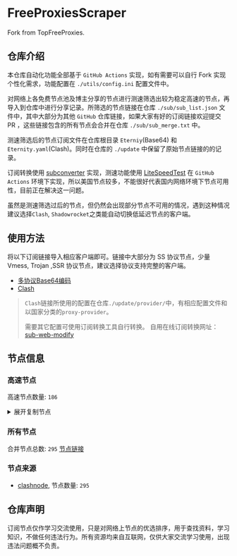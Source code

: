 # FreeProxiesScraper

Fork from TopFreeProxies.

## 仓库介绍
本仓库自动化功能全部基于 `GitHub Actions` 实现，如有需要可以自行 Fork 实现个性化需求，功能配置在 `./utils/config.ini` 配置文件中。

对网络上各免费节点池及博主分享的节点进行测速筛选出较为稳定高速的节点，再导入到仓库中进行分享记录。所筛选的节点链接在仓库 `./sub/sub_list.json` 文件中，其中大部分为其他 `GitHub` 仓库链接，如果大家有好的订阅链接欢迎提交 PR ，这些链接包含的所有节点会合并在仓库 `./sub/sub_merge.txt` 中。

测速筛选后的节点订阅文件在仓库根目录 `Eterniy`(Base64) 和 `Eternity.yaml`(Clash)。同时在仓库的 `./update` 中保留了原始节点链接的的记录。

订阅转换使用 [subconverter](https://github.com/tindy2013/subconverter) 实现，测速功能使用 [LiteSpeedTest](https://github.com/xxf098/LiteSpeedTest) 在 `GitHub Actions` 环境下实现，所以美国节点较多，不能很好代表国内网络环境下节点可用性，目前正在解决这一问题。

虽然是测速筛选过后的节点，但仍然会出现部分节点不可用的情况，遇到这种情况建议选择`Clash`, `Shadowrocket`之类能自动切换低延迟节点的客户端。

## 使用方法
将以下订阅链接导入相应客户端即可。链接中大部分为 SS 协议节点，少量 Vmess, Trojan ,SSR 协议节点，建议选择协议支持完整的客户端。

- [多协议Base64编码](https://raw.githubusercontent.com/caijh/FreeProxiesScraper/master/Eternity)
- [Clash](https://raw.githubusercontent.com/caijh/FreeProxiesScraper/master/Eternity.yaml)

>`Clash`链接所使用的配置在仓库`./update/provider/`中，有相应配置文件和以国家分类的`proxy-provider`。
>
>需要其它配置可使用订阅转换工具自行转换。
>自用在线订阅转换网址：[sub-web-modify](https://sub.v1.mk/)

## 节点信息
### 高速节点
高速节点数量: `186`
<details>
  <summary>展开复制节点</summary>

    vmess://eyJ2IjoiMiIsInBzIjoiMDQtMDAwLUpQIiwiYWRkIjoianAtMS5hbmV3c3RhcnQuY3lvdSIsInBvcnQiOiI1MDYxIiwidHlwZSI6Im5vbmUiLCJpZCI6IjFhYWUyZWI3LWE1M2ItMzBlZC04OTY3LWU3ZTFiNTk5NjdlNSIsImFpZCI6IjAiLCJuZXQiOiJ3cyIsInBhdGgiOiIvIiwiaG9zdCI6ImpwLTEuYW5ld3N0YXJ0LmN5b3UiLCJ0bHMiOiJ0bHMifQ==
    vmess://eyJ2IjoiMiIsInBzIjoiMDQtMDAzLU5PV0hFUkUiLCJhZGQiOiJ1czYtMS5hbmV3c3RhcnQuY3lvdSIsInBvcnQiOiI1MDYxIiwidHlwZSI6Im5vbmUiLCJpZCI6IjFhYWUyZWI3LWE1M2ItMzBlZC04OTY3LWU3ZTFiNTk5NjdlNSIsImFpZCI6IjAiLCJuZXQiOiJ3cyIsInBhdGgiOiIvIiwiaG9zdCI6InVzNi0xLmFuZXdzdGFydC5jeW91IiwidGxzIjoidGxzIn0=
    vmess://eyJ2IjoiMiIsInBzIjoiMDQtMDA0LVJFTEFZIiwiYWRkIjoiczEuY24tZGIudG9wIiwicG9ydCI6IjIwNTIiLCJ0eXBlIjoibm9uZSIsImlkIjoiMWJjZDJjMjgtYTQwOS0zM2E5LTllYjgtYTNjYWFkMzdlNjE5IiwiYWlkIjoiMCIsIm5ldCI6IndzIiwicGF0aCI6Ii9kYWJhaS5pbjE3Mi42Ny4zMC4yMjMiLCJob3N0IjoiczEuY24tZGIudG9wIiwidGxzIjoiIn0=
    vmess://eyJ2IjoiMiIsInBzIjoiMDQtMDA1LVJFTEFZIiwiYWRkIjoiczMuZGItbGluazAxLnRvcCIsInBvcnQiOiI4MCIsInR5cGUiOiJub25lIiwiaWQiOiIxYmNkMmMyOC1hNDA5LTMzYTktOWViOC1hM2NhYWQzN2U2MTkiLCJhaWQiOiIwIiwibmV0Ijoid3MiLCJwYXRoIjoiL2RhYmFpLmluMTA0LjI0LjE1MC4wIiwiaG9zdCI6InMzLmRiLWxpbmswMS50b3AiLCJ0bHMiOiIifQ==
    vmess://eyJ2IjoiMiIsInBzIjoiMDQtMDA2LVJFTEFZIiwiYWRkIjoiczIuZGItbGluazAxLnRvcCIsInBvcnQiOiI4ODgwIiwidHlwZSI6Im5vbmUiLCJpZCI6IjFiY2QyYzI4LWE0MDktMzNhOS05ZWI4LWEzY2FhZDM3ZTYxOSIsImFpZCI6IjAiLCJuZXQiOiJ3cyIsInBhdGgiOiIvZGFiYWkuaW4xNzIuNjQuMC4xNjgiLCJob3N0IjoiczIuZGItbGluazAxLnRvcCIsInRscyI6IiJ9
    vmess://eyJ2IjoiMiIsInBzIjoiMDQtMDA3LVJFTEFZIiwiYWRkIjoiczIuY24tZGIudG9wIiwicG9ydCI6IjgwIiwidHlwZSI6Im5vbmUiLCJpZCI6IjFiY2QyYzI4LWE0MDktMzNhOS05ZWI4LWEzY2FhZDM3ZTYxOSIsImFpZCI6IjAiLCJuZXQiOiJ3cyIsInBhdGgiOiIvZGFiYWkuaW4xNzIuNjcuMi4yNTQiLCJob3N0IjoiczIuY24tZGIudG9wIiwidGxzIjoiIn0=
    vmess://eyJ2IjoiMiIsInBzIjoiMDQtMDA4LVJFTEFZIiwiYWRkIjoiczMuY24tZGIudG9wIiwicG9ydCI6IjIwNTIiLCJ0eXBlIjoibm9uZSIsImlkIjoiMWJjZDJjMjgtYTQwOS0zM2E5LTllYjgtYTNjYWFkMzdlNjE5IiwiYWlkIjoiMCIsIm5ldCI6IndzIiwicGF0aCI6Ii9kYWJhaS5pbjEwNC4yNS4xNDAuOTgiLCJob3N0IjoiczMuY24tZGIudG9wIiwidGxzIjoiIn0=
    vmess://eyJ2IjoiMiIsInBzIjoiMDQtMDA5LVJFTEFZIiwiYWRkIjoiczEuY24tZGIudG9wIiwicG9ydCI6IjIwOTUiLCJ0eXBlIjoibm9uZSIsImlkIjoiMWJjZDJjMjgtYTQwOS0zM2E5LTllYjgtYTNjYWFkMzdlNjE5IiwiYWlkIjoiMCIsIm5ldCI6IndzIiwicGF0aCI6Ii9kYWJhaS5pbjEwNC4yMS4yNDAuMzEiLCJob3N0IjoiczEuY24tZGIudG9wIiwidGxzIjoiIn0=
    vmess://eyJ2IjoiMiIsInBzIjoiMDQtMDEwLVJFTEFZIiwiYWRkIjoiczUuZGItbGluazAxLnRvcCIsInBvcnQiOiIyMDgyIiwidHlwZSI6Im5vbmUiLCJpZCI6IjFiY2QyYzI4LWE0MDktMzNhOS05ZWI4LWEzY2FhZDM3ZTYxOSIsImFpZCI6IjAiLCJuZXQiOiJ3cyIsInBhdGgiOiIvZGFiYWkuaW4xNzIuNjQuNjAuMTYiLCJob3N0IjoiczUuZGItbGluazAxLnRvcCIsInRscyI6IiJ9
    trojan://42627fb1-cd63-3474-a548-733b08f4b3ea@43.100.9.65:447?allowInsecure=1&sni=upos-hz-mirrorakam.akamaized.net#04-110-CN
    trojan://42627fb1-cd63-3474-a548-733b08f4b3ea@183.236.51.154:56323?allowInsecure=1&sni=fastly.cdn.steampipe.steamcontent.com#04-111-CN
    trojan://42627fb1-cd63-3474-a548-733b08f4b3ea@183.236.51.154:56432?allowInsecure=1&sni=steampipe-kr.akamaized.net#04-112-CN
    trojan://42627fb1-cd63-3474-a548-733b08f4b3ea@47.245.40.60:28474?allowInsecure=1&sni=fastly.cdn.steampipe.steamcontent.com#04-113-JP
    trojan://42627fb1-cd63-3474-a548-733b08f4b3ea@47.245.31.103:28467?allowInsecure=1&sni=edge.steam-dns.top.comcast.net#04-114-JP
    trojan://42627fb1-cd63-3474-a548-733b08f4b3ea@103.136.185.28:451?allowInsecure=1&sni=cloudsync-prod.s3.amazonaws.com#04-115-US
    vmess://eyJ2IjoiMiIsInBzIjoiMDQtMTE2LUNOIiwiYWRkIjoiMTIubWFtYW1hamQuc2l0ZSIsInBvcnQiOiIyMzYxMiIsInR5cGUiOiJub25lIiwiaWQiOiJiNDk0MmZiMy04NDNmLTNhNTctYjM5MC02MzQ3YTI5YmQzNGYiLCJhaWQiOiIyIiwibmV0Ijoid3MiLCJwYXRoIjoiLyIsImhvc3QiOiIxMi5tYW1hbWFqZC5zaXRlIiwidGxzIjoiIn0=
    vmess://eyJ2IjoiMiIsInBzIjoiMDQtMTE3LUNOIiwiYWRkIjoiMTcubWFtYW1hamQuc2l0ZSIsInBvcnQiOiIyMzYxNyIsInR5cGUiOiJub25lIiwiaWQiOiJiNDk0MmZiMy04NDNmLTNhNTctYjM5MC02MzQ3YTI5YmQzNGYiLCJhaWQiOiIyIiwibmV0Ijoid3MiLCJwYXRoIjoiLyIsImhvc3QiOiIxNy5tYW1hbWFqZC5zaXRlIiwidGxzIjoiIn0=
    vmess://eyJ2IjoiMiIsInBzIjoiMDQtMTE4LUNOIiwiYWRkIjoiMTEubWFtYW1hamQuc2l0ZSIsInBvcnQiOiIyMzYxMSIsInR5cGUiOiJub25lIiwiaWQiOiJiNDk0MmZiMy04NDNmLTNhNTctYjM5MC02MzQ3YTI5YmQzNGYiLCJhaWQiOiIyIiwibmV0Ijoid3MiLCJwYXRoIjoiLyIsImhvc3QiOiIxMS5tYW1hbWFqZC5zaXRlIiwidGxzIjoiIn0=
    vmess://eyJ2IjoiMiIsInBzIjoiMDQtMTE5LUNOIiwiYWRkIjoiMTkubWFtYW1hamQuc2l0ZSIsInBvcnQiOiIyMzYxOSIsInR5cGUiOiJub25lIiwiaWQiOiJiNDk0MmZiMy04NDNmLTNhNTctYjM5MC02MzQ3YTI5YmQzNGYiLCJhaWQiOiIyIiwibmV0Ijoid3MiLCJwYXRoIjoiLyIsImhvc3QiOiIxOS5tYW1hbWFqZC5zaXRlIiwidGxzIjoiIn0=
    vmess://eyJ2IjoiMiIsInBzIjoiMDQtMTIwLUNOIiwiYWRkIjoiMTYubWFtYW1hamQuc2l0ZSIsInBvcnQiOiIyMzYxNiIsInR5cGUiOiJub25lIiwiaWQiOiJiNDk0MmZiMy04NDNmLTNhNTctYjM5MC02MzQ3YTI5YmQzNGYiLCJhaWQiOiIyIiwibmV0Ijoid3MiLCJwYXRoIjoiLyIsImhvc3QiOiIxNi5tYW1hbWFqZC5zaXRlIiwidGxzIjoiIn0=
    vmess://eyJ2IjoiMiIsInBzIjoiMDQtMTIxLUNOIiwiYWRkIjoiMTgubWFtYW1hamQuc2l0ZSIsInBvcnQiOiIyMzYxOCIsInR5cGUiOiJub25lIiwiaWQiOiJiNDk0MmZiMy04NDNmLTNhNTctYjM5MC02MzQ3YTI5YmQzNGYiLCJhaWQiOiIyIiwibmV0Ijoid3MiLCJwYXRoIjoiLyIsImhvc3QiOiIxOC5tYW1hbWFqZC5zaXRlIiwidGxzIjoiIn0=
    vmess://eyJ2IjoiMiIsInBzIjoiMDQtMTIyLUNOIiwiYWRkIjoiMTUubWFtYW1hamQuc2l0ZSIsInBvcnQiOiIyMzYxNSIsInR5cGUiOiJub25lIiwiaWQiOiJiNDk0MmZiMy04NDNmLTNhNTctYjM5MC02MzQ3YTI5YmQzNGYiLCJhaWQiOiIyIiwibmV0Ijoid3MiLCJwYXRoIjoiLyIsImhvc3QiOiIxNS5tYW1hbWFqZC5zaXRlIiwidGxzIjoiIn0=
    vmess://eyJ2IjoiMiIsInBzIjoiMDQtMTIzLUNOIiwiYWRkIjoiNS5tYW1hbWFqZC5zaXRlIiwicG9ydCI6IjIzNjA1IiwidHlwZSI6Im5vbmUiLCJpZCI6ImI0OTQyZmIzLTg0M2YtM2E1Ny1iMzkwLTYzNDdhMjliZDM0ZiIsImFpZCI6IjIiLCJuZXQiOiJ3cyIsInBhdGgiOiIvIiwiaG9zdCI6IjUubWFtYW1hamQuc2l0ZSIsInRscyI6IiJ9
    vmess://eyJ2IjoiMiIsInBzIjoiMDQtMTI0LUNOIiwiYWRkIjoiMTMubWFtYW1hamQuc2l0ZSIsInBvcnQiOiIyMzYxMyIsInR5cGUiOiJub25lIiwiaWQiOiJiNDk0MmZiMy04NDNmLTNhNTctYjM5MC02MzQ3YTI5YmQzNGYiLCJhaWQiOiIyIiwibmV0Ijoid3MiLCJwYXRoIjoiLyIsImhvc3QiOiIxMy5tYW1hbWFqZC5zaXRlIiwidGxzIjoiIn0=
    vmess://eyJ2IjoiMiIsInBzIjoiMDQtMTI1LUNOIiwiYWRkIjoiMTQubWFtYW1hamQuc2l0ZSIsInBvcnQiOiIyMzYxNCIsInR5cGUiOiJub25lIiwiaWQiOiJiNDk0MmZiMy04NDNmLTNhNTctYjM5MC02MzQ3YTI5YmQzNGYiLCJhaWQiOiIyIiwibmV0Ijoid3MiLCJwYXRoIjoiLyIsImhvc3QiOiIxNC5tYW1hbWFqZC5zaXRlIiwidGxzIjoiIn0=
    ss://YWVzLTI1Ni1jZmI6cXdlclJFV1FAQA@125.141.31.72:15098#05-126-KR
    ss://YWVzLTI1Ni1jZmI6cWF3c3p4YzEyMw@54.169.30.154:443#05-130-SG
    trojan://bce0c7cb-08d1-46a7-b77b-7bff8b46252f@172.67.220.140:443?allowInsecure=1&sni=iIIIiIIIii.000890604.xyZ&ws=1&wspath=%2525252Fx9F83IcyjcEyBXZBROjL3Q5vTymr#05-137-RELAY
    trojan://4b33b482-25bc-49e4-b866-878c914d945a@104.21.7.147:443?allowInsecure=1&sni=44444444.HuanGShANG.DPDNs.oRG&ws=1&wspath=%2525252FkzefUfBUzMsQY6zyyQCjn8kmnN0ehd#05-138-RELAY
    trojan://bce0c7cb-08d1-46a7-b77b-7bff8b46252f@104.21.94.69:443?allowInsecure=1&sni=iIIIiIIIii.000890604.xyZ&ws=1&wspath=%2525252Fx9F83IcyjcEyBXZBROjL3Q5vTymr#05-139-RELAY
    vmess://eyJ2IjoiMiIsInBzIjoiMDUtMTQyLVJFTEFZIiwiYWRkIjoidXYuZ2FsZ2FtZXIueHl6IiwicG9ydCI6IjgwIiwidHlwZSI6Im5vbmUiLCJpZCI6IjZkZjVhY2NiLWQ0NTItMzY2ZS1iMGM0LTg3ODE3N2RlYjZiZCIsImFpZCI6IjAiLCJuZXQiOiJ3cyIsInBhdGgiOiIvNTU1IiwiaG9zdCI6InV2LmdhbGdhbWVyLnh5eiIsInRscyI6IiJ9
    trojan://d6b8011a-c725-435a-9fec-bf6d3530392c@104.25.254.4:2087?allowInsecure=1&ws=1&wspath=%2525252F#05-152-RELAY
    ss://YWVzLTI1Ni1nY206M2VlOTBhYTktODgzMS00ZWEzLTk0MjUtYzM2MTA5MGE5Mzhk@zf1.10101251.xyz:46924#05-161-CN
    trojan://662e38ba-8427-4955-94aa-76f5347a0ce8@104.21.29.205:443?allowInsecure=1&sni=0000000000.222560.xyz&ws=1&wspath=%2525252FhCbtKwyNTRDjtF5UvWyyVQu#05-162-RELAY
    trojan://2f9b71f8-0ff1-4f49-a759-2d300b7c4c09@104.21.46.90:443?allowInsecure=1&sni=IiiIUuUyyYyy.freEvpNaTM.dpdNS.orG&ws=1&wspath=%2525252F9wAaF67mglzN6jop7uR#05-163-RELAY
    trojan://357b1bba-6400-4944-baff-1b933311ff28@172.67.177.109:443?allowInsecure=1&sni=EeEEeEEeeeeeeE.666461.xyz&ws=1&wspath=%2525252FHbjLgzKC7MBYIsgt#05-164-RELAY
    trojan://a7c9c017-db10-4d15-b01b-0634db498b57@ert5.0890604.xyz:443?allowInsecure=1&sni=ERt5.0890604.XyZ&ws=1&wspath=%2525252FOBmXcXufeTh7sLJtI1#05-165-RELAY
    trojan://30602b6d-5d5c-4f56-9b65-9ae2fd9348cb@sssxcdfr.222767.xyz:443?allowInsecure=1&sni=sssxcdfr.222767.xyz&ws=1&wspath=%2525252FMwXI8nfdPkSDsYEGVHqPd73hl#05-166-RELAY
    trojan://4b33b482-25bc-49e4-b866-878c914d945a@172.67.155.140:443?allowInsecure=1&sni=44444444.HuanGShANG.DPDNs.oRG&ws=1&wspath=%2525252FkzefUfBUzMsQY6zyyQCjn8kmnN0ehd#05-169-RELAY
    trojan://6757b7d6-fa32-4708-b5d1-30e3cf928b51@172.67.135.23:443?allowInsecure=1&sni=ZZzzzZZ.890601.XYZ&ws=1&wspath=%2525252Fl96MZ8se5Kl2p8BiMhP42l#05-171-RELAY
    vmess://eyJ2IjoiMiIsInBzIjoiMDUtMjAxLVVTIiwiYWRkIjoiYWZsenp1bC5tZWlxdWFua29uZ2ppYW4uY29tIiwicG9ydCI6IjUyNTEyIiwidHlwZSI6Im5vbmUiLCJpZCI6IjM0MmJhY2ZkLTJiOGYtM2Y0OS1hMTZlLTQzOWRiNWIwYjlkNSIsImFpZCI6IjAiLCJuZXQiOiJ3cyIsInBhdGgiOiIvNTY0ZGZhMjAvIiwiaG9zdCI6ImFmbHp6dWwubWVpcXVhbmtvbmdqaWFuLmNvbSIsInRscyI6IiJ9
    vmess://eyJ2IjoiMiIsInBzIjoiMDctMjAzLUNOIiwiYWRkIjoiNDcuOTIuMTUyLjE2OSIsInBvcnQiOiI1MDAwMiIsInR5cGUiOiJub25lIiwiaWQiOiI0MTgwNDhhZi1hMjkzLTRiOTktOWIwYy05OGNhMzU4MGRkMjQiLCJhaWQiOiIwIiwibmV0Ijoid3MiLCJwYXRoIjoiLyIsImhvc3QiOiIiLCJ0bHMiOiIifQ==
    ss://YWVzLTEyOC1nY206Mzk0NmZmODgtMmQ1Yy00Y2I0LWIwNmItMzM3NWQ5MGE2YTZi@mdss-tw.04z3susick.download:12032#07-204-CN
    vmess://eyJ2IjoiMiIsInBzIjoiMDctMjA1LUNOIiwiYWRkIjoiMTEyLjEzMi4yMTUuMzQiLCJwb3J0IjoiNTAwMDciLCJ0eXBlIjoibm9uZSIsImlkIjoiNDE4MDQ4YWYtYTI5My00Yjk5LTliMGMtOThjYTM1ODBkZDI0IiwiYWlkIjoiMCIsIm5ldCI6IndzIiwicGF0aCI6Ii8iLCJob3N0IjoiIiwidGxzIjoiIn0=
    vmess://eyJ2IjoiMiIsInBzIjoiMDctMjA2LUNOIiwiYWRkIjoiMTEyLjEzMi4yMTUuMTIiLCJwb3J0IjoiNTAwMDIiLCJ0eXBlIjoibm9uZSIsImlkIjoiNDE4MDQ4YWYtYTI5My00Yjk5LTliMGMtOThjYTM1ODBkZDI0IiwiYWlkIjoiMCIsIm5ldCI6IndzIiwicGF0aCI6Ii8iLCJob3N0IjoiIiwidGxzIjoiIn0=
    vmess://eyJ2IjoiMiIsInBzIjoiMDctMjA3LUNOIiwiYWRkIjoiMTgzLjIzNi41MS4zNiIsInBvcnQiOiI1OTAwMyIsInR5cGUiOiJub25lIiwiaWQiOiI0MTgwNDhhZi1hMjkzLTRiOTktOWIwYy05OGNhMzU4MGRkMjQiLCJhaWQiOiIwIiwibmV0Ijoid3MiLCJwYXRoIjoiLyIsImhvc3QiOiIiLCJ0bHMiOiIifQ==
    vmess://eyJ2IjoiMiIsInBzIjoiMDctMjA4LUNOIiwiYWRkIjoiMTIwLjIxMC4yMDUuNTkiLCJwb3J0IjoiNTAwMDIiLCJ0eXBlIjoibm9uZSIsImlkIjoiNDE4MDQ4YWYtYTI5My00Yjk5LTliMGMtOThjYTM1ODBkZDI0IiwiYWlkIjoiNjQiLCJuZXQiOiJ3cyIsInBhdGgiOiIvIiwiaG9zdCI6IiIsInRscyI6IiJ9
    vmess://eyJ2IjoiMiIsInBzIjoiMDctMjA5LUNOIiwiYWRkIjoiMTAzLjU2LjYzLjE5IiwicG9ydCI6IjgwIiwidHlwZSI6Im5vbmUiLCJpZCI6IjJjMGMxMzFiLWZmMWMtNGI3Ni1hNGIxLWI2MjNjNjNiYmIzOSIsImFpZCI6IjAiLCJuZXQiOiJ3cyIsInBhdGgiOiIvIiwiaG9zdCI6IiIsInRscyI6IiJ9
    vmess://eyJ2IjoiMiIsInBzIjoiMDctMjEwLUNOIiwiYWRkIjoiNDcuMTA0LjE4Ni4xMzMiLCJwb3J0IjoiNTAwMDIiLCJ0eXBlIjoibm9uZSIsImlkIjoiNDE4MDQ4YWYtYTI5My00Yjk5LTliMGMtOThjYTM1ODBkZDI0IiwiYWlkIjoiNjQiLCJuZXQiOiJ3cyIsInBhdGgiOiIvIiwiaG9zdCI6IiIsInRscyI6IiJ9
    vmess://eyJ2IjoiMiIsInBzIjoiMDctMjExLUNOIiwiYWRkIjoiMTIwLjE5OC43MS4yMTYiLCJwb3J0IjoiNDYxNTkiLCJ0eXBlIjoibm9uZSIsImlkIjoiNDE4MDQ4YWYtYTI5My00Yjk5LTliMGMtOThjYTM1ODBkZDI0IiwiYWlkIjoiMCIsIm5ldCI6IndzIiwicGF0aCI6Ii8iLCJob3N0IjoiIiwidGxzIjoiIn0=
    vmess://eyJ2IjoiMiIsInBzIjoiMDctMjEyLUNOIiwiYWRkIjoiMTgzLjIzNi41MS4zOCIsInBvcnQiOiIzNjUxOSIsInR5cGUiOiJub25lIiwiaWQiOiI0MTgwNDhhZi1hMjkzLTRiOTktOWIwYy05OGNhMzU4MGRkMjQiLCJhaWQiOiIwIiwibmV0Ijoid3MiLCJwYXRoIjoiLyIsImhvc3QiOiIiLCJ0bHMiOiIifQ==
    vmess://eyJ2IjoiMiIsInBzIjoiMDctMjEzLUNOIiwiYWRkIjoiMTgzLjIzNi41MS4zOCIsInBvcnQiOiI0MTAyNCIsInR5cGUiOiJub25lIiwiaWQiOiI0MTgwNDhhZi1hMjkzLTRiOTktOWIwYy05OGNhMzU4MGRkMjQiLCJhaWQiOiIwIiwibmV0Ijoid3MiLCJwYXRoIjoiLyIsImhvc3QiOiIiLCJ0bHMiOiIifQ==
    ssr://My5saW5rLWh1Yi5jbGljazo0MDIzOTphdXRoX2FlczEyOF9tZDU6cmM0LW1kNTpwbGFpbjpSVTVhTlRKTC8_Z3JvdXA9VTFOU1VISnZkbWxrWlhJJnJlbWFya3M9TURjdE1qRTBMVU5PJm9iZnNwYXJhbT1ZMlF5WWpZNU1qa3dNaTQyTmpBeVlqZzBOak0wTmpReE1EZzFNRFl1YldsamNtOXpiMlowTG1OdmJRJnByb3RvcGFyYW09T1RJNU1ESTZjRVpYUjA5Ug
    vmess://eyJ2IjoiMiIsInBzIjoiMDctMjE1LUNOIiwiYWRkIjoiZjY0MWJiYTgtc3VwdHMwLXN2cDl0Ny0xb2lqbS5jbS5wbGViYWkubmV0IiwicG9ydCI6IjE1MjI4IiwidHlwZSI6Im5vbmUiLCJpZCI6ImJmMTQwYmMwLTNmNjgtMTFlZS05NTNhLWYyM2M5MTY0Y2E1ZCIsImFpZCI6IjAiLCJuZXQiOiJ3cyIsInBhdGgiOiIvIiwiaG9zdCI6ImY2NDFiYmE4LXN1cHRzMC1zdnA5dDctMW9pam0uY20ucGxlYmFpLm5ldCIsInRscyI6IiJ9
    vmess://eyJ2IjoiMiIsInBzIjoiMDctMjE2LUNOIiwiYWRkIjoiNjQ1MjNmM2Utc3VrdzAwLXN2eHJ0Mi02M2JwLmMudm9sY3ppamllLmNvbSIsInBvcnQiOiI0MTM4IiwidHlwZSI6Im5vbmUiLCJpZCI6IjkyYjJhM2Q0LWYzNTMtMTFlZi1iNzE0LWYyM2M5MzEzNmNiMyIsImFpZCI6IjAiLCJuZXQiOiJ3cyIsInBhdGgiOiIvIiwiaG9zdCI6IjY0NTIzZjNlLXN1a3cwMC1zdnhydDItNjNicC5jLnZvbGN6aWppZS5jb20iLCJ0bHMiOiIifQ==
    vmess://eyJ2IjoiMiIsInBzIjoiMDctMjE3LUNOIiwiYWRkIjoicHB5LWJvYXJkdjIuMDJpanA0dW9zMS5kb3dubG9hZCIsInBvcnQiOiIyNjA5NCIsInR5cGUiOiJub25lIiwiaWQiOiJhYTE1Yjk3YS0yNGIxLTNhMzEtODI0YS1iYzUyZjVhMTViYWMiLCJhaWQiOiIwIiwibmV0Ijoid3MiLCJwYXRoIjoiLyIsImhvc3QiOiJwcHktYm9hcmR2Mi4wMmlqcDR1b3MxLmRvd25sb2FkIiwidGxzIjoiIn0=
    ss://YWVzLTEyOC1nY206Mzk0NmZmODgtMmQ1Yy00Y2I0LWIwNmItMzM3NWQ5MGE2YTZi@mdss-other.04z3susick.download:12045#07-218-CN
    ss://YWVzLTEyOC1nY206Mzk0NmZmODgtMmQ1Yy00Y2I0LWIwNmItMzM3NWQ5MGE2YTZi@mdss-other.04z3susick.download:12042#07-219-CN
    ss://Y2hhY2hhMjAtaWV0Zi1wb2x5MTMwNTpLNTA2b25aYXk4RVZKcHFSVjRXS1FW@91.217.10.60:1090#07-220-KZ
    vmess://eyJ2IjoiMiIsInBzIjoiMDctMjIxLUNOIiwiYWRkIjoiMTEyLjY1LjkyLjIwIiwicG9ydCI6IjQ1Mjc0IiwidHlwZSI6Im5vbmUiLCJpZCI6IjNiYjdlODI2LTZiYzgtNDNlYy1hMjJiLWM2NWQ4ZjMwYzRlNSIsImFpZCI6IjAiLCJuZXQiOiJ3cyIsInBhdGgiOiIvIiwiaG9zdCI6IiIsInRscyI6IiJ9
    ss://Y2hhY2hhMjAtaWV0Zi1wb2x5MTMwNTpYd29IZnB2dWN6ekhPa09lYkdYaVVP@87.98.242.137:49551#07-223-DE
    vmess://eyJ2IjoiMiIsInBzIjoiMDctMjI0LVNHIiwiYWRkIjoiNjIuMTQ2LjIzMi4xNTIiLCJwb3J0IjoiMzMwNjQiLCJ0eXBlIjoibm9uZSIsImlkIjoiOTQyZDU2ZTQtY2Y3Mi00YTdhLWE4N2MtZjU1NWEyNzBkNzlhIiwiYWlkIjoiMCIsIm5ldCI6IndzIiwicGF0aCI6Ii8iLCJob3N0IjoiIiwidGxzIjoiIn0=
    vmess://eyJ2IjoiMiIsInBzIjoiMDctMjI1LUNOIiwiYWRkIjoiNjQ1MjNmM2Utc3VrdzAwLXN2eHJ0Mi02M2JwLmMudm9sY3ppamllLmNvbSIsInBvcnQiOiI0MTUxIiwidHlwZSI6Im5vbmUiLCJpZCI6IjkyYjJhM2Q0LWYzNTMtMTFlZi1iNzE0LWYyM2M5MzEzNmNiMyIsImFpZCI6IjAiLCJuZXQiOiJ3cyIsInBhdGgiOiIvIiwiaG9zdCI6IjY0NTIzZjNlLXN1a3cwMC1zdnhydDItNjNicC5jLnZvbGN6aWppZS5jb20iLCJ0bHMiOiIifQ==
    trojan://d9aa8760-4945-11f0-84b7-1239d0255272@fr1.test3.net:443?allowInsecure=1&sni=www.speedtest.net#07-226-FR
    vmess://eyJ2IjoiMiIsInBzIjoiMDctMjI3LUNOIiwiYWRkIjoiMTEyLjY1LjkyLjIwIiwicG9ydCI6IjQ1MjExIiwidHlwZSI6Im5vbmUiLCJpZCI6IjNiYjdlODI2LTZiYzgtNDNlYy1hMjJiLWM2NWQ4ZjMwYzRlNSIsImFpZCI6IjAiLCJuZXQiOiJ3cyIsInBhdGgiOiIvIiwiaG9zdCI6IiIsInRscyI6IiJ9
    vmess://eyJ2IjoiMiIsInBzIjoiMDctMjI4LUNOIiwiYWRkIjoicHB5LWJvYXJkdjIuMDJpanA0dW9zMS5kb3dubG9hZCIsInBvcnQiOiIyNjE1MyIsInR5cGUiOiJub25lIiwiaWQiOiJhYTE1Yjk3YS0yNGIxLTNhMzEtODI0YS1iYzUyZjVhMTViYWMiLCJhaWQiOiIwIiwibmV0Ijoid3MiLCJwYXRoIjoiLyIsImhvc3QiOiJwcHktYm9hcmR2Mi4wMmlqcDR1b3MxLmRvd25sb2FkIiwidGxzIjoiIn0=
    vmess://eyJ2IjoiMiIsInBzIjoiMDctMjI5LVJFTEFZIiwiYWRkIjoiMTcyLjY3LjE5OS4xMDQiLCJwb3J0IjoiODAiLCJ0eXBlIjoibm9uZSIsImlkIjoiMDNlOTI5MTAtMzRiMS00MjQ1LWFjNjMtMDRhODY1ZjQzY2Q1IiwiYWlkIjoiMCIsIm5ldCI6IndzIiwicGF0aCI6Ii9OakxYcnVjeFZJY3ZwSFBoSUpvbzJ3Y0U2USIsImhvc3QiOiIiLCJ0bHMiOiIifQ==
    vmess://eyJ2IjoiMiIsInBzIjoiMDctMjMwLUNOIiwiYWRkIjoidjI5LmhlZHVpYW4ubGluayIsInBvcnQiOiIzMDgyOSIsInR5cGUiOiJub25lIiwiaWQiOiJjYmIzZjg3Ny1kMWZiLTM0NGMtODdhOS1kMTUzYmZmZDU0ODQiLCJhaWQiOiIyIiwibmV0Ijoid3MiLCJwYXRoIjoiL29vb28iLCJob3N0IjoidjI5LmhlZHVpYW4ubGluayIsInRscyI6IiJ9
    vmess://eyJ2IjoiMiIsInBzIjoiMDctMjMxLVJVIiwiYWRkIjoiNDUuMTQ3LjIwMS4yMzEiLCJwb3J0IjoiMjAwNjIiLCJ0eXBlIjoibm9uZSIsImlkIjoiZTFkY2ExMzAtZDc0ZS00N2ZhLTgyZDYtNGMzNzczZTZmODEzIiwiYWlkIjoiMCIsIm5ldCI6IndzIiwicGF0aCI6Ii8iLCJob3N0IjoiIiwidGxzIjoiIn0=
    vmess://eyJ2IjoiMiIsInBzIjoiMDctMjMyLUNOIiwiYWRkIjoiMTExLjI2LjEwOS43OSIsInBvcnQiOiIzMDgyOCIsInR5cGUiOiJub25lIiwiaWQiOiJjYmIzZjg3Ny1kMWZiLTM0NGMtODdhOS1kMTUzYmZmZDU0ODQiLCJhaWQiOiIyIiwibmV0Ijoid3MiLCJwYXRoIjoiL29vb28iLCJob3N0IjoiIiwidGxzIjoiIn0=
    vmess://eyJ2IjoiMiIsInBzIjoiMDctMjMzLVJFTEFZIiwiYWRkIjoiMTQxLjEwMS4xMjEuMzQiLCJwb3J0IjoiODQ0MyIsInR5cGUiOiJub25lIiwiaWQiOiIzYmIzYzczMC1lMTA3LTQ5YzUtYTBiMi1iNTc2ZDFiMjZhNWUiLCJhaWQiOiIwIiwibmV0Ijoid3MiLCJwYXRoIjoiLyIsImhvc3QiOiIiLCJ0bHMiOiJ0bHMifQ==
    ss://YWVzLTEyOC1nY206Mzk0NmZmODgtMmQ1Yy00Y2I0LWIwNmItMzM3NWQ5MGE2YTZi@mdss-us.04z3susick.download:12027#07-234-CN
    trojan://d6b8011a-c725-435a-9fec-bf6d3530392c@194.53.53.249:2083?allowInsecure=1&ws=1&wspath=%2525252F#07-235-RELAY
    vmess://eyJ2IjoiMiIsInBzIjoiMDctMjM2LUZJIiwiYWRkIjoiMzcuMjcuMjEzLjk3IiwicG9ydCI6IjI0NzE1IiwidHlwZSI6Im5vbmUiLCJpZCI6IjAzZmUzZjIxLTE3N2YtNDQ4Yy1iNGNmLWI2YjkxNTU1NjNhNCIsImFpZCI6IjAiLCJuZXQiOiJ3cyIsInBhdGgiOiIvIiwiaG9zdCI6IiIsInRscyI6IiJ9
    vmess://eyJ2IjoiMiIsInBzIjoiMDctMjM3LUNOIiwiYWRkIjoidjM2LmhlZHVpYW4ubGluayIsInBvcnQiOiIzMDgzNiIsInR5cGUiOiJub25lIiwiaWQiOiJjYmIzZjg3Ny1kMWZiLTM0NGMtODdhOS1kMTUzYmZmZDU0ODQiLCJhaWQiOiIyIiwibmV0Ijoid3MiLCJwYXRoIjoiL29vb28iLCJob3N0IjoidjM2LmhlZHVpYW4ubGluayIsInRscyI6IiJ9
    trojan://5d59a6f0-48a1-11f0-94a7-1239d0255272@uk1.test3.net:443?allowInsecure=1#07-238-GB
    trojan://6c8f2de0-48a2-11f0-bdd4-1239d0255272@uk1.test3.net:443?allowInsecure=1#07-239-GB
    trojan://2543a880-48a1-11f0-8578-1239d0255272@uk1.test3.net:443?allowInsecure=1#07-240-GB
    trojan://970ec930-48a2-11f0-a318-1239d0255272@uk1.test3.net:443?allowInsecure=1#07-241-GB
    trojan://a7c7bbf0-48a1-11f0-b880-1239d0255272@uk1.test3.net:443?allowInsecure=1#07-242-GB
    trojan://34876650-48a2-11f0-8fd6-1239d0255272@51.38.65.155:443?allowInsecure=1&sni=uk1.test3.net#07-243-GB
    vmess://eyJ2IjoiMiIsInBzIjoiMDctMjQ0LUNOIiwiYWRkIjoidjMwLmhlZHVpYW4ubGluayIsInBvcnQiOiIzMDgzMCIsInR5cGUiOiJub25lIiwiaWQiOiJjYmIzZjg3Ny1kMWZiLTM0NGMtODdhOS1kMTUzYmZmZDU0ODQiLCJhaWQiOiIyIiwibmV0Ijoid3MiLCJwYXRoIjoiL29vb28iLCJob3N0IjoidjMwLmhlZHVpYW4ubGluayIsInRscyI6IiJ9
    trojan://13253e6e-a1f7-4090-801f-a8dc2b083bef@104.21.78.206:2083?allowInsecure=1&ws=1&wspath=%2525252FtrxSsuyYmFFPA4woIq%2525252FNzguNDYuNTYuNDI%2525253D#07-245-RELAY
    trojan://13253e6e-a1f7-4090-801f-a8dc2b083bef@104.21.75.120:443?allowInsecure=1&ws=1&wspath=%2525252Ftr7PXHQRn4VPwGA2zY%2525252Fc2hpcmVuLnlhZW1pa28uZ2dmZi5uZXQ%2525253D#07-246-RELAY
    trojan://13253e6e-a1f7-4090-801f-a8dc2b083bef@104.21.95.229:2083?allowInsecure=1&ws=1&wspath=%2525252FtrYStgfIRQtOjkkxCQ%2525252FMTI5LjE1OS44NC43MQ%2525253D%2525253D#07-247-RELAY
    ss://Y2hhY2hhMjAtaWV0Zi1wb2x5MTMwNTp2MXZZM3F2ZzVUa2hLN2RGd2Y3ZlJJ@77.246.98.67:4343#07-248-NL
    ss://YWVzLTI1Ni1jZmI6ZjhmN2FDemNQS2JzRjhwMw@185.231.233.112:989#07-249-PT
    ss://YWVzLTI1Ni1jZmI6WG44aktkbURNMDBJZU8lIyQjZkpBTXRzRUFFVU9wSC9ZV1l0WXFERm5UMFNW@103.186.155.24:38388#07-250-VN
    ss://YWVzLTI1Ni1jZmI6WG44aktkbURNMDBJZU8lIyQjZkpBTXRzRUFFVU9wSC9ZV1l0WXFERm5UMFNW@103.186.155.19:38388#07-251-VN
    ss://YWVzLTI1Ni1jZmI6WG44aktkbURNMDBJZU8lIyQjZkpBTXRzRUFFVU9wSC9ZV1l0WXFERm5UMFNW@103.186.155.25:38388#07-252-VN
    ss://YWVzLTI1Ni1jZmI6WG44aktkbURNMDBJZU8lIyQjZkpBTXRzRUFFVU9wSC9ZV1l0WXFERm5UMFNW@103.186.154.27:38388#07-253-VN
    vmess://eyJ2IjoiMiIsInBzIjoiMDctMjU0LUNOIiwiYWRkIjoicHB5LWJvYXJkdjIuMDJpanA0dW9zMS5kb3dubG9hZCIsInBvcnQiOiIyNjEzOSIsInR5cGUiOiJub25lIiwiaWQiOiJhYTE1Yjk3YS0yNGIxLTNhMzEtODI0YS1iYzUyZjVhMTViYWMiLCJhaWQiOiIwIiwibmV0Ijoid3MiLCJwYXRoIjoiLyIsImhvc3QiOiJwcHktYm9hcmR2Mi4wMmlqcDR1b3MxLmRvd25sb2FkIiwidGxzIjoiIn0=
    ss://YWVzLTI1Ni1jZmI6cXdlclJFV1FAQA@221.150.109.89:11389#07-255-KR
    ss://YWVzLTI1Ni1jZmI6cXdlclJFV1FAQA@125.141.26.14:5344#07-256-KR
    trojan://2b1ed981-6547-4094-998b-06a3323d6f6c@120.233.44.201:21118?allowInsecure=1&sni=k17.tudou211.com#07-257-CN
    vmess://eyJ2IjoiMiIsInBzIjoiMDgtMjU4LUNOIiwiYWRkIjoieGRkLmRhc2h1YWkuY3lvdSIsInBvcnQiOiI0NTA2MyIsInR5cGUiOiJub25lIiwiaWQiOiIzZWQ4MTExMS1iMzRkLTQxNTktYjE0My1jYWQ3MGJjYzA5MzIiLCJhaWQiOiIwIiwibmV0Ijoid3MiLCJwYXRoIjoiLyIsImhvc3QiOiJ4ZGQuZGFzaHVhaS5jeW91IiwidGxzIjoiIn0=
    ss://Y2hhY2hhMjAtaWV0Zi1wb2x5MTMwNTo3NTJlNDk1ZS02OGQ1LTQwNTktOWM4Ni00MjU3M2QzM2M3Nzc@sh.pddwdf.store:31032#08-259-CN
    ss://Y2hhY2hhMjAtaWV0Zi1wb2x5MTMwNTo3NTJlNDk1ZS02OGQ1LTQwNTktOWM4Ni00MjU3M2QzM2M3Nzc@gz.pddwdf.store:50921#08-260-CN
    vmess://eyJ2IjoiMiIsInBzIjoiMDgtMjYxLUNOIiwiYWRkIjoieGRkLmRhc2h1YWkuY3lvdSIsInBvcnQiOiI0NTA2MSIsInR5cGUiOiJub25lIiwiaWQiOiIzZWQ4MTExMS1iMzRkLTQxNTktYjE0My1jYWQ3MGJjYzA5MzIiLCJhaWQiOiIwIiwibmV0Ijoid3MiLCJwYXRoIjoiLyIsImhvc3QiOiJ4ZGQuZGFzaHVhaS5jeW91IiwidGxzIjoiIn0=
    vmess://eyJ2IjoiMiIsInBzIjoiMDgtMjYyLVJVIiwiYWRkIjoiNDUuMTQ3LjIwMS4yMzEiLCJwb3J0IjoiMjMxMDMiLCJ0eXBlIjoibm9uZSIsImlkIjoiYmZjMWI0ZDItYjEyMC00ZjZhLTgwOGQtOWQ0ZjE2NzI5NDBmIiwiYWlkIjoiMCIsIm5ldCI6IndzIiwicGF0aCI6Ii8iLCJob3N0IjoiIiwidGxzIjoiIn0=
    ss://Y2hhY2hhMjAtaWV0Zi1wb2x5MTMwNTo3NTJlNDk1ZS02OGQ1LTQwNTktOWM4Ni00MjU3M2QzM2M3Nzc@gz.pddwdf.store:11515#08-263-CN
    ss://Y2hhY2hhMjAtaWV0Zi1wb2x5MTMwNTo3NTJlNDk1ZS02OGQ1LTQwNTktOWM4Ni00MjU3M2QzM2M3Nzc@gz.pddwdf.store:18006#08-265-CN
    ss://Y2hhY2hhMjAtaWV0Zi1wb2x5MTMwNTo3NTJlNDk1ZS02OGQ1LTQwNTktOWM4Ni00MjU3M2QzM2M3Nzc@gz.pddwdf.store:44105#08-267-CN
    vmess://eyJ2IjoiMiIsInBzIjoiMDgtMjcwLUNOIiwiYWRkIjoieGRkLmRhc2h1YWkuY3lvdSIsInBvcnQiOiI0NTA2NyIsInR5cGUiOiJub25lIiwiaWQiOiIzZWQ4MTExMS1iMzRkLTQxNTktYjE0My1jYWQ3MGJjYzA5MzIiLCJhaWQiOiIwIiwibmV0Ijoid3MiLCJwYXRoIjoiLyIsImhvc3QiOiJ4ZGQuZGFzaHVhaS5jeW91IiwidGxzIjoiIn0=
    ss://Y2hhY2hhMjAtaWV0Zi1wb2x5MTMwNTo3NTJlNDk1ZS02OGQ1LTQwNTktOWM4Ni00MjU3M2QzM2M3Nzc@gz.pddwdf.store:14193#08-274-CN
    ss://Y2hhY2hhMjAtaWV0Zi1wb2x5MTMwNTo3NTJlNDk1ZS02OGQ1LTQwNTktOWM4Ni00MjU3M2QzM2M3Nzc@gz.pddwdf.store:25916#08-275-CN
    ss://Y2hhY2hhMjAtaWV0Zi1wb2x5MTMwNTo3NTJlNDk1ZS02OGQ1LTQwNTktOWM4Ni00MjU3M2QzM2M3Nzc@gz.pddwdf.store:22327#08-276-CN
    ss://Y2hhY2hhMjAtaWV0Zi1wb2x5MTMwNTo3NTJlNDk1ZS02OGQ1LTQwNTktOWM4Ni00MjU3M2QzM2M3Nzc@gz.pddwdf.store:42980#08-277-CN
    vmess://eyJ2IjoiMiIsInBzIjoiMDgtMjc5LUNOIiwiYWRkIjoieGRkLmRhc2h1YWkuY3lvdSIsInBvcnQiOiI0NTA3MSIsInR5cGUiOiJub25lIiwiaWQiOiIzZWQ4MTExMS1iMzRkLTQxNTktYjE0My1jYWQ3MGJjYzA5MzIiLCJhaWQiOiIwIiwibmV0Ijoid3MiLCJwYXRoIjoiLyIsImhvc3QiOiJ4ZGQuZGFzaHVhaS5jeW91IiwidGxzIjoiIn0=
    vmess://eyJ2IjoiMiIsInBzIjoiMDgtMjgwLU5PV0hFUkUiLCJhZGQiOiJoYWEuZGFzaHVhaS5jeW91IiwicG9ydCI6IjQ1MDY2IiwidHlwZSI6Im5vbmUiLCJpZCI6IjNlZDgxMTExLWIzNGQtNDE1OS1iMTQzLWNhZDcwYmNjMDkzMiIsImFpZCI6IjAiLCJuZXQiOiJ3cyIsInBhdGgiOiIvIiwiaG9zdCI6ImhhYS5kYXNodWFpLmN5b3UiLCJ0bHMiOiIifQ==
    vmess://eyJ2IjoiMiIsInBzIjoiMDgtMjgxLU5PV0hFUkUiLCJhZGQiOiJoYWEuZGFzaHVhaS5jeW91IiwicG9ydCI6IjQ1MDU0IiwidHlwZSI6Im5vbmUiLCJpZCI6IjNlZDgxMTExLWIzNGQtNDE1OS1iMTQzLWNhZDcwYmNjMDkzMiIsImFpZCI6IjAiLCJuZXQiOiJ3cyIsInBhdGgiOiIvIiwiaG9zdCI6ImhhYS5kYXNodWFpLmN5b3UiLCJ0bHMiOiIifQ==
    vmess://eyJ2IjoiMiIsInBzIjoiMDgtMjgzLU5PV0hFUkUiLCJhZGQiOiJoYWEuZGFzaHVhaS5jeW91IiwicG9ydCI6IjQ1MDUyIiwidHlwZSI6Im5vbmUiLCJpZCI6IjNlZDgxMTExLWIzNGQtNDE1OS1iMTQzLWNhZDcwYmNjMDkzMiIsImFpZCI6IjAiLCJuZXQiOiJ3cyIsInBhdGgiOiIvIiwiaG9zdCI6ImhhYS5kYXNodWFpLmN5b3UiLCJ0bHMiOiIifQ==
    vmess://eyJ2IjoiMiIsInBzIjoiMDgtMjg0LUNOIiwiYWRkIjoieGRkLmRhc2h1YWkuY3lvdSIsInBvcnQiOiI0NTA1NSIsInR5cGUiOiJub25lIiwiaWQiOiIzZWQ4MTExMS1iMzRkLTQxNTktYjE0My1jYWQ3MGJjYzA5MzIiLCJhaWQiOiIwIiwibmV0Ijoid3MiLCJwYXRoIjoiLyIsImhvc3QiOiJ4ZGQuZGFzaHVhaS5jeW91IiwidGxzIjoiIn0=
    ss://Y2hhY2hhMjAtaWV0Zi1wb2x5MTMwNTo3NTJlNDk1ZS02OGQ1LTQwNTktOWM4Ni00MjU3M2QzM2M3Nzc@gz.pddwdf.store:36137#08-285-CN
    ss://Y2hhY2hhMjAtaWV0Zi1wb2x5MTMwNTo3NTJlNDk1ZS02OGQ1LTQwNTktOWM4Ni00MjU3M2QzM2M3Nzc@gz.pddwdf.store:39723#08-287-CN
    ss://Y2hhY2hhMjAtaWV0Zi1wb2x5MTMwNTo3NTJlNDk1ZS02OGQ1LTQwNTktOWM4Ni00MjU3M2QzM2M3Nzc@gz.pddwdf.store:33227#08-288-CN
    ss://Y2hhY2hhMjAtaWV0Zi1wb2x5MTMwNTo3NTJlNDk1ZS02OGQ1LTQwNTktOWM4Ni00MjU3M2QzM2M3Nzc@gz.pddwdf.store:48973#08-289-CN
    ss://Y2hhY2hhMjAtaWV0Zi1wb2x5MTMwNTo3NTJlNDk1ZS02OGQ1LTQwNTktOWM4Ni00MjU3M2QzM2M3Nzc@gz.pddwdf.store:36086#08-290-CN
    ss://Y2hhY2hhMjAtaWV0Zi1wb2x5MTMwNTo3NTJlNDk1ZS02OGQ1LTQwNTktOWM4Ni00MjU3M2QzM2M3Nzc@gz.pddwdf.store:20692#08-291-CN
    ss://Y2hhY2hhMjAtaWV0Zi1wb2x5MTMwNTo3NTJlNDk1ZS02OGQ1LTQwNTktOWM4Ni00MjU3M2QzM2M3Nzc@gz.pddwdf.store:11270#08-293-CN
    vmess://eyJ2IjoiMiIsInBzIjoiMDgtMjk2LU5PV0hFUkUiLCJhZGQiOiJoYWEuZGFzaHVhaS5jeW91IiwicG9ydCI6IjQ1MDYyIiwidHlwZSI6Im5vbmUiLCJpZCI6IjNlZDgxMTExLWIzNGQtNDE1OS1iMTQzLWNhZDcwYmNjMDkzMiIsImFpZCI6IjAiLCJuZXQiOiJ3cyIsInBhdGgiOiIvIiwiaG9zdCI6ImhhYS5kYXNodWFpLmN5b3UiLCJ0bHMiOiIifQ==
    vmess://eyJ2IjoiMiIsInBzIjoiMDgtMjk3LU5PV0hFUkUiLCJhZGQiOiJoYWEuZGFzaHVhaS5jeW91IiwicG9ydCI6IjQ1MDU2IiwidHlwZSI6Im5vbmUiLCJpZCI6IjNlZDgxMTExLWIzNGQtNDE1OS1iMTQzLWNhZDcwYmNjMDkzMiIsImFpZCI6IjAiLCJuZXQiOiJ3cyIsInBhdGgiOiIvIiwiaG9zdCI6ImhhYS5kYXNodWFpLmN5b3UiLCJ0bHMiOiIifQ==
    ss://Y2hhY2hhMjAtaWV0Zi1wb2x5MTMwNTo3NTJlNDk1ZS02OGQ1LTQwNTktOWM4Ni00MjU3M2QzM2M3Nzc@gz.pddwdf.store:43611#08-299-CN
    ss://Y2hhY2hhMjAtaWV0Zi1wb2x5MTMwNTo3NTJlNDk1ZS02OGQ1LTQwNTktOWM4Ni00MjU3M2QzM2M3Nzc@gz.pddwdf.store:46253#08-300-CN
    ss://Y2hhY2hhMjAtaWV0Zi1wb2x5MTMwNTo3NTJlNDk1ZS02OGQ1LTQwNTktOWM4Ni00MjU3M2QzM2M3Nzc@gz.pddwdf.store:14941#08-301-CN
    ss://Y2hhY2hhMjAtaWV0Zi1wb2x5MTMwNTo3NTJlNDk1ZS02OGQ1LTQwNTktOWM4Ni00MjU3M2QzM2M3Nzc@gz.pddwdf.store:14867#08-302-CN
    ss://Y2hhY2hhMjAtaWV0Zi1wb2x5MTMwNTo3NTJlNDk1ZS02OGQ1LTQwNTktOWM4Ni00MjU3M2QzM2M3Nzc@gz.pddwdf.store:44081#08-303-CN
    ss://Y2hhY2hhMjAtaWV0Zi1wb2x5MTMwNTo3NTJlNDk1ZS02OGQ1LTQwNTktOWM4Ni00MjU3M2QzM2M3Nzc@gz.pddwdf.store:53177#08-304-CN
    vmess://eyJ2IjoiMiIsInBzIjoiMDgtMzA1LU5PV0hFUkUiLCJhZGQiOiJoYWEuZGFzaHVhaS5jeW91IiwicG9ydCI6IjQ1MDcyIiwidHlwZSI6Im5vbmUiLCJpZCI6IjNlZDgxMTExLWIzNGQtNDE1OS1iMTQzLWNhZDcwYmNjMDkzMiIsImFpZCI6IjAiLCJuZXQiOiJ3cyIsInBhdGgiOiIvIiwiaG9zdCI6ImhhYS5kYXNodWFpLmN5b3UiLCJ0bHMiOiIifQ==
    ss://Y2hhY2hhMjAtaWV0Zi1wb2x5MTMwNTo3NTJlNDk1ZS02OGQ1LTQwNTktOWM4Ni00MjU3M2QzM2M3Nzc@gz.pddwdf.store:50971#08-307-CN
    vmess://eyJ2IjoiMiIsInBzIjoiMDgtMzEwLU5PV0hFUkUiLCJhZGQiOiJoYWEuZGFzaHVhaS5jeW91IiwicG9ydCI6IjQ1MDY0IiwidHlwZSI6Im5vbmUiLCJpZCI6IjNlZDgxMTExLWIzNGQtNDE1OS1iMTQzLWNhZDcwYmNjMDkzMiIsImFpZCI6IjAiLCJuZXQiOiJ3cyIsInBhdGgiOiIvIiwiaG9zdCI6ImhhYS5kYXNodWFpLmN5b3UiLCJ0bHMiOiIifQ==
    ss://Y2hhY2hhMjAtaWV0Zi1wb2x5MTMwNTo3NTJlNDk1ZS02OGQ1LTQwNTktOWM4Ni00MjU3M2QzM2M3Nzc@sh.pddwdf.store:39707#08-311-CN
    vmess://eyJ2IjoiMiIsInBzIjoiMDgtMzEzLU5PV0hFUkUiLCJhZGQiOiJoYWEuZGFzaHVhaS5jeW91IiwicG9ydCI6IjQ1MDU4IiwidHlwZSI6Im5vbmUiLCJpZCI6IjNlZDgxMTExLWIzNGQtNDE1OS1iMTQzLWNhZDcwYmNjMDkzMiIsImFpZCI6IjAiLCJuZXQiOiJ3cyIsInBhdGgiOiIvIiwiaG9zdCI6ImhhYS5kYXNodWFpLmN5b3UiLCJ0bHMiOiIifQ==
    vmess://eyJ2IjoiMiIsInBzIjoiMDgtMzE0LUNOIiwiYWRkIjoieGRkLmRhc2h1YWkuY3lvdSIsInBvcnQiOiI0NTA1OSIsInR5cGUiOiJub25lIiwiaWQiOiIzZWQ4MTExMS1iMzRkLTQxNTktYjE0My1jYWQ3MGJjYzA5MzIiLCJhaWQiOiIwIiwibmV0Ijoid3MiLCJwYXRoIjoiLyIsImhvc3QiOiJ4ZGQuZGFzaHVhaS5jeW91IiwidGxzIjoiIn0=
    vmess://eyJ2IjoiMiIsInBzIjoiMDgtMzE2LU5PV0hFUkUiLCJhZGQiOiJoYWEuZGFzaHVhaS5jeW91IiwicG9ydCI6IjQ1MDYwIiwidHlwZSI6Im5vbmUiLCJpZCI6IjNlZDgxMTExLWIzNGQtNDE1OS1iMTQzLWNhZDcwYmNjMDkzMiIsImFpZCI6IjAiLCJuZXQiOiJ3cyIsInBhdGgiOiIvIiwiaG9zdCI6ImhhYS5kYXNodWFpLmN5b3UiLCJ0bHMiOiIifQ==
    ss://Y2hhY2hhMjAtaWV0Zi1wb2x5MTMwNTo3NTJlNDk1ZS02OGQ1LTQwNTktOWM4Ni00MjU3M2QzM2M3Nzc@gz.pddwdf.store:33476#08-317-CN
    ss://Y2hhY2hhMjAtaWV0Zi1wb2x5MTMwNTo3NTJlNDk1ZS02OGQ1LTQwNTktOWM4Ni00MjU3M2QzM2M3Nzc@gz.pddwdf.store:42722#08-320-CN
    vmess://eyJ2IjoiMiIsInBzIjoiMDgtMzIyLUNOIiwiYWRkIjoieGRkLmRhc2h1YWkuY3lvdSIsInBvcnQiOiI0NTA1MSIsInR5cGUiOiJub25lIiwiaWQiOiIzZWQ4MTExMS1iMzRkLTQxNTktYjE0My1jYWQ3MGJjYzA5MzIiLCJhaWQiOiIwIiwibmV0Ijoid3MiLCJwYXRoIjoiLyIsImhvc3QiOiJ4ZGQuZGFzaHVhaS5jeW91IiwidGxzIjoiIn0=
    ss://Y2hhY2hhMjAtaWV0Zi1wb2x5MTMwNTo3NTJlNDk1ZS02OGQ1LTQwNTktOWM4Ni00MjU3M2QzM2M3Nzc@gz.pddwdf.store:51881#08-324-CN
    vmess://eyJ2IjoiMiIsInBzIjoiMDgtMzI1LUNOIiwiYWRkIjoieGRkLmRhc2h1YWkuY3lvdSIsInBvcnQiOiI0NTA3NyIsInR5cGUiOiJub25lIiwiaWQiOiIzZWQ4MTExMS1iMzRkLTQxNTktYjE0My1jYWQ3MGJjYzA5MzIiLCJhaWQiOiIwIiwibmV0Ijoid3MiLCJwYXRoIjoiLyIsImhvc3QiOiJ4ZGQuZGFzaHVhaS5jeW91IiwidGxzIjoiIn0=
    vmess://eyJ2IjoiMiIsInBzIjoiMDgtMzI2LU5PV0hFUkUiLCJhZGQiOiJoYWEuZGFzaHVhaS5jeW91IiwicG9ydCI6IjQ1MDc4IiwidHlwZSI6Im5vbmUiLCJpZCI6IjNlZDgxMTExLWIzNGQtNDE1OS1iMTQzLWNhZDcwYmNjMDkzMiIsImFpZCI6IjAiLCJuZXQiOiJ3cyIsInBhdGgiOiIvIiwiaG9zdCI6ImhhYS5kYXNodWFpLmN5b3UiLCJ0bHMiOiIifQ==
    ss://Y2hhY2hhMjAtaWV0Zi1wb2x5MTMwNTo3NTJlNDk1ZS02OGQ1LTQwNTktOWM4Ni00MjU3M2QzM2M3Nzc@gz.pddwdf.store:39367#08-327-CN
    ss://Y2hhY2hhMjAtaWV0Zi1wb2x5MTMwNTo3NTJlNDk1ZS02OGQ1LTQwNTktOWM4Ni00MjU3M2QzM2M3Nzc@gz.pddwdf.store:47431#08-328-CN
    vmess://eyJ2IjoiMiIsInBzIjoiMDgtMzI5LUNOIiwiYWRkIjoieGRkLmRhc2h1YWkuY3lvdSIsInBvcnQiOiI0NTA3MyIsInR5cGUiOiJub25lIiwiaWQiOiIzZWQ4MTExMS1iMzRkLTQxNTktYjE0My1jYWQ3MGJjYzA5MzIiLCJhaWQiOiIwIiwibmV0Ijoid3MiLCJwYXRoIjoiLyIsImhvc3QiOiJ4ZGQuZGFzaHVhaS5jeW91IiwidGxzIjoiIn0=
    vmess://eyJ2IjoiMiIsInBzIjoiMDgtMzMwLU5PV0hFUkUiLCJhZGQiOiJoYWEuZGFzaHVhaS5jeW91IiwicG9ydCI6IjQ1MDc2IiwidHlwZSI6Im5vbmUiLCJpZCI6IjNlZDgxMTExLWIzNGQtNDE1OS1iMTQzLWNhZDcwYmNjMDkzMiIsImFpZCI6IjAiLCJuZXQiOiJ3cyIsInBhdGgiOiIvIiwiaG9zdCI6ImhhYS5kYXNodWFpLmN5b3UiLCJ0bHMiOiIifQ==
    vmess://eyJ2IjoiMiIsInBzIjoiMDgtMzM0LUNOIiwiYWRkIjoieGRkLmRhc2h1YWkuY3lvdSIsInBvcnQiOiI0NTA1NyIsInR5cGUiOiJub25lIiwiaWQiOiIzZWQ4MTExMS1iMzRkLTQxNTktYjE0My1jYWQ3MGJjYzA5MzIiLCJhaWQiOiIwIiwibmV0Ijoid3MiLCJwYXRoIjoiLyIsImhvc3QiOiJ4ZGQuZGFzaHVhaS5jeW91IiwidGxzIjoiIn0=
    ss://Y2hhY2hhMjAtaWV0Zi1wb2x5MTMwNTo3NTJlNDk1ZS02OGQ1LTQwNTktOWM4Ni00MjU3M2QzM2M3Nzc@gz.pddwdf.store:15783#08-335-CN
    vmess://eyJ2IjoiMiIsInBzIjoiMDgtMzM3LUhLIiwiYWRkIjoieGcuZGFzaHVhaS5jeW91IiwicG9ydCI6IjE5OTAxIiwidHlwZSI6Im5vbmUiLCJpZCI6IjNlZDgxMTExLWIzNGQtNDE1OS1iMTQzLWNhZDcwYmNjMDkzMiIsImFpZCI6IjAiLCJuZXQiOiJ3cyIsInBhdGgiOiIvIiwiaG9zdCI6InhnLmRhc2h1YWkuY3lvdSIsInRscyI6IiJ9
    vmess://eyJ2IjoiMiIsInBzIjoiMDgtMzM4LVJVIiwiYWRkIjoiNDUuMTQ3LjIwMS4yMzEiLCJwb3J0IjoiMjAwNjMiLCJ0eXBlIjoibm9uZSIsImlkIjoiYmZjMWI0ZDItYjEyMC00ZjZhLTgwOGQtOWQ0ZjE2NzI5NDBmIiwiYWlkIjoiMCIsIm5ldCI6IndzIiwicGF0aCI6Ii8iLCJob3N0IjoiIiwidGxzIjoiIn0=
    ss://Y2hhY2hhMjAtaWV0Zi1wb2x5MTMwNTo3NTJlNDk1ZS02OGQ1LTQwNTktOWM4Ni00MjU3M2QzM2M3Nzc@sh.pddwdf.store:38733#08-340-CN
    vmess://eyJ2IjoiMiIsInBzIjoiMDgtMzQxLUNOIiwiYWRkIjoieGRkLmRhc2h1YWkuY3lvdSIsInBvcnQiOiI0NTA2NSIsInR5cGUiOiJub25lIiwiaWQiOiIzZWQ4MTExMS1iMzRkLTQxNTktYjE0My1jYWQ3MGJjYzA5MzIiLCJhaWQiOiIwIiwibmV0Ijoid3MiLCJwYXRoIjoiLyIsImhvc3QiOiJ4ZGQuZGFzaHVhaS5jeW91IiwidGxzIjoiIn0=
    vmess://eyJ2IjoiMiIsInBzIjoiMDgtMzQ0LUNOIiwiYWRkIjoieGRkLmRhc2h1YWkuY3lvdSIsInBvcnQiOiI0NTA3NSIsInR5cGUiOiJub25lIiwiaWQiOiIzZWQ4MTExMS1iMzRkLTQxNTktYjE0My1jYWQ3MGJjYzA5MzIiLCJhaWQiOiIwIiwibmV0Ijoid3MiLCJwYXRoIjoiLyIsImhvc3QiOiJ4ZGQuZGFzaHVhaS5jeW91IiwidGxzIjoiIn0=
    ss://Y2hhY2hhMjAtaWV0Zi1wb2x5MTMwNTo3NTJlNDk1ZS02OGQ1LTQwNTktOWM4Ni00MjU3M2QzM2M3Nzc@gz.pddwdf.store:28485#08-346-CN
    vmess://eyJ2IjoiMiIsInBzIjoiMDgtMzQ3LU5PV0hFUkUiLCJhZGQiOiJoYWEuZGFzaHVhaS5jeW91IiwicG9ydCI6IjQ1MDc0IiwidHlwZSI6Im5vbmUiLCJpZCI6IjNlZDgxMTExLWIzNGQtNDE1OS1iMTQzLWNhZDcwYmNjMDkzMiIsImFpZCI6IjAiLCJuZXQiOiJ3cyIsInBhdGgiOiIvIiwiaG9zdCI6ImhhYS5kYXNodWFpLmN5b3UiLCJ0bHMiOiIifQ==
    ss://Y2hhY2hhMjAtaWV0Zi1wb2x5MTMwNTo3NTJlNDk1ZS02OGQ1LTQwNTktOWM4Ni00MjU3M2QzM2M3Nzc@gz.pddwdf.store:11315#08-348-CN
    ss://Y2hhY2hhMjAtaWV0Zi1wb2x5MTMwNTo3NTJlNDk1ZS02OGQ1LTQwNTktOWM4Ni00MjU3M2QzM2M3Nzc@gz.pddwdf.store:52461#08-349-CN
    ss://Y2hhY2hhMjAtaWV0Zi1wb2x5MTMwNTo3NTJlNDk1ZS02OGQ1LTQwNTktOWM4Ni00MjU3M2QzM2M3Nzc@gz.pddwdf.store:22455#08-350-CN
    vmess://eyJ2IjoiMiIsInBzIjoiMDgtMzUyLUNOIiwiYWRkIjoieGRkLmRhc2h1YWkuY3lvdSIsInBvcnQiOiI0NTA1MyIsInR5cGUiOiJub25lIiwiaWQiOiIzZWQ4MTExMS1iMzRkLTQxNTktYjE0My1jYWQ3MGJjYzA5MzIiLCJhaWQiOiIwIiwibmV0Ijoid3MiLCJwYXRoIjoiLyIsImhvc3QiOiJ4ZGQuZGFzaHVhaS5jeW91IiwidGxzIjoiIn0=
    ss://Y2hhY2hhMjAtaWV0Zi1wb2x5MTMwNTo3NTJlNDk1ZS02OGQ1LTQwNTktOWM4Ni00MjU3M2QzM2M3Nzc@gz.pddwdf.store:58043#08-353-CN
    ss://Y2hhY2hhMjAtaWV0Zi1wb2x5MTMwNTo3NTJlNDk1ZS02OGQ1LTQwNTktOWM4Ni00MjU3M2QzM2M3Nzc@gz.pddwdf.store:49831#08-357-CN
    ss://Y2hhY2hhMjAtaWV0Zi1wb2x5MTMwNTo3NTJlNDk1ZS02OGQ1LTQwNTktOWM4Ni00MjU3M2QzM2M3Nzc@gz.pddwdf.store:33143#08-358-CN
    ss://YWVzLTI1Ni1nY206ZHd6MUd0Rjc@112.54.160.36:30232#09-363-CN
    ss://YWVzLTI1Ni1nY206ZHd6MUd0Rjc@120.232.220.156:20406#09-364-CN
    vmess://eyJ2IjoiMiIsInBzIjoiMDktMzY1LUNOIiwiYWRkIjoiMTIwLjIzMi4xNTMuNDAiLCJwb3J0IjoiNTAxNTIiLCJ0eXBlIjoibm9uZSIsImlkIjoiNDE4MDQ4YWYtYTI5My00Yjk5LTliMGMtOThjYTM1ODBkZDI0IiwiYWlkIjoiMCIsIm5ldCI6IndzIiwicGF0aCI6Ii8iLCJob3N0IjoiIiwidGxzIjoiIn0=
    vmess://eyJ2IjoiMiIsInBzIjoiMDktMzY2LUNOIiwiYWRkIjoidjI4LmhlZHVpYW4ubGluayIsInBvcnQiOiIzMDgyOCIsInR5cGUiOiJub25lIiwiaWQiOiJjYmIzZjg3Ny1kMWZiLTM0NGMtODdhOS1kMTUzYmZmZDU0ODQiLCJhaWQiOiIyIiwibmV0Ijoid3MiLCJwYXRoIjoiL29vb28iLCJob3N0IjoidjI4LmhlZHVpYW4ubGluayIsInRscyI6IiJ9
    trojan://2b1ed981-6547-4094-998b-06a3323d6f6c@120.233.44.201:21179?allowInsecure=1&sni=k30.tudou211.com#09-367-CN
    ss://Y2hhY2hhMjAtaWV0Zi1wb2x5MTMwNTp6ZUpwODFDZWo0MFp1MU91UFJQblR4@3.255.250.127:23456#09-386-IE
    ss://YWVzLTI1Ni1jZmI6ZjhmN2FDemNQS2JzRjhwMw@185.153.197.5:989#09-402-MD
    ss://Y2hhY2hhMjAtaWV0Zi1wb2x5MTMwNTphakxBNDR2eTUwWnplSTVyV0lZUkVl@138.124.184.70:34868#09-487-US
    ss://YWVzLTI1Ni1jZmI6WG44aktkbURNMDBJZU8lIyQjZkpBTXRzRUFFVU9wSC9ZV1l0WXFERm5UMFNW@103.186.154.19:38388#09-538-VN
    vmess://eyJ2IjoiMiIsInBzIjoiMTAtNTQwLVJFTEFZIiwiYWRkIjoid3d3Lnhpbmp1Yy5jb20iLCJwb3J0IjoiODAiLCJ0eXBlIjoibm9uZSIsImlkIjoiMmYzOGY4NDgtYTg5OS00Yzg3LTk4MDctMjA3YTQxNjE1ZTNjIiwiYWlkIjoiMCIsIm5ldCI6IndzIiwicGF0aCI6Ii9yb25nc2V2ZW4/ZWQ9MjA0OCIsImhvc3QiOiJ3d3cueGluanVjLmNvbSIsInRscyI6IiJ9
    vmess://eyJ2IjoiMiIsInBzIjoiMTAtNTQxLUNOIiwiYWRkIjoiMTgzLjIzOC45MC44IiwicG9ydCI6IjM5MDc2IiwidHlwZSI6Im5vbmUiLCJpZCI6IjQxODA0OGFmLWEyOTMtNGI5OS05YjBjLTk4Y2EzNTgwZGQyNCIsImFpZCI6IjAiLCJuZXQiOiJ0Y3AiLCJwYXRoIjoiL3JvbmdzZXZlbj9lZD0yMDQ4IiwiaG9zdCI6Ind3dy54aW5qdWMuY29tIiwidGxzIjoiIn0=
    vmess://eyJ2IjoiMiIsInBzIjoiMTAtNTQyLVJFTEFZIiwiYWRkIjoiMWEyZDUxNGItMzdjZi00OTlmLThkMDgtZDAxN2E5MmFiNWJiLmFzb3VsLWF2YS50b3AiLCJwb3J0IjoiNDQzIiwidHlwZSI6Im5vbmUiLCJpZCI6IjVmNzI2ZmUzLWQ4MmUtNGRhNS1hNzExLThhZjBjYmIyYjY4MiIsImFpZCI6IjAiLCJuZXQiOiJ3cyIsInBhdGgiOiIvYXp1bWFzZS5yZW4iLCJob3N0IjoiMWEyZDUxNGItMzdjZi00OTlmLThkMDgtZDAxN2E5MmFiNWJiLmFzb3VsLWF2YS50b3AiLCJ0bHMiOiIifQ==
    ss://YWVzLTI1Ni1nY206ZHd6MUd0Rjc@120.232.220.156:20406#14-543-CN
    vmess://eyJ2IjoiMiIsInBzIjoiMTQtNTQ0LUNOIiwiYWRkIjoidjkuaGVkdWlhbi5saW5rIiwicG9ydCI6IjMwODA5IiwidHlwZSI6Im5vbmUiLCJpZCI6ImNiYjNmODc3LWQxZmItMzQ0Yy04N2E5LWQxNTNiZmZkNTQ4NCIsImFpZCI6IjIiLCJuZXQiOiJ3cyIsInBhdGgiOiIvb29vbyIsImhvc3QiOiJ2OS5oZWR1aWFuLmxpbmsiLCJ0bHMiOiIifQ==
    ss://YWVzLTI1Ni1jZmI6WG44aktkbURNMDBJZU8lIyQjZkpBTXRzRUFFVU9wSC9ZV1l0WXFERm5UMFNW@103.186.154.38:38388#14-545-VN
    ssr://anAtYW00OC02LmVxbm9kZS5uZXQ6ODA4MTpvcmlnaW46YWVzLTI1Ni1jZmI6dGxzMS4yX3RpY2tldF9hdXRoOlpVRnZhMkpoUkU0Mi8_Z3JvdXA9VTFOU1VISnZkbWxrWlhJJnJlbWFya3M9TVRRdE5UUTNMVXBRJm9iZnNwYXJhbT0mcHJvdG9wYXJhbT03Ny05NzctOUxEcnZ2NzN2djcwbkktLV92U01pSXUtX3ZTY0hJLS1fdlNNRDc3LTlBd01pNzctOUl1LV92UQ
    ss://Y2hhY2hhMjAtaWV0Zi1wb2x5MTMwNTpSaVB1S0pKbDE4Wmd2THBUald4QndTZktpUGt0OWd6Rkt5eEdDWThlSHRPY0RiMlg@5.189.201.250:31348#23-563-RU
    ss://Y2hhY2hhMjAtaWV0Zi1wb2x5MTMwNTpvWklvQTY5UTh5aGNRVjhrYTNQYTNB@45.87.175.69:8080#23-564-LT
    ss://YWVzLTEyOC1nY206ckdEYmlGN2d0eDVUV3Q0cjRWam5lUT09@156.225.22.213:552#23-574-HK
    ss://Y2hhY2hhMjAtaWV0Zi1wb2x5MTMwNTpxc2NhdkY1VXZpSUwtOFYtRTRyYUJB@62.60.233.173:2222#23-576-TR
    vmess://eyJ2IjoiMiIsInBzIjoiMjMtNTg0LVJFTEFZIiwiYWRkIjoiYjYyYTk0OGMtZmFhMi00ZThhLWJmOGEtM2ZmMzEyMWM4NzVhLmFzb3VsLWF2YS50b3AiLCJwb3J0IjoiNDQzIiwidHlwZSI6Im5vbmUiLCJpZCI6IjVmNzI2ZmUzLWQ4MmUtNGRhNS1hNzExLThhZjBjYmIyYjY4MiIsImFpZCI6IjAiLCJuZXQiOiJ3cyIsInBhdGgiOiIvYXp1bWFzZS5yZW4iLCJob3N0IjoiYjYyYTk0OGMtZmFhMi00ZThhLWJmOGEtM2ZmMzEyMWM4NzVhLmFzb3VsLWF2YS50b3AiLCJ0bHMiOiIifQ==
    ss://YWVzLTI1Ni1nY206YTg2OWJhN2UtZTQ2Yy00NmJmLTlkMGEtMmE0ZGRlY2MwNjI3@fell4.dogsvpn.top:7705#23-585-BR
    ss://Y2hhY2hhMjAtaWV0Zi1wb2x5MTMwNTp1UVM1bnRWcUMwMHNTS2tlTnpVaUQz@89.23.103.125:42090#23-586-NL
    vmess://eyJ2IjoiMiIsInBzIjoiMjMtNjA5LU5MIiwiYWRkIjoic3RvcmUudGVsZS1zaG9wLXRvby5zdHVkaW8iLCJwb3J0IjoiMzMxNTciLCJ0eXBlIjoibm9uZSIsImlkIjoiNTY3MjcyODAtYjg4ZS00OTQ4LWFiOWQtYWEwZGQ3OTExNTg5IiwiYWlkIjoiMCIsIm5ldCI6InRjcCIsInBhdGgiOiIvYXp1bWFzZS5yZW4iLCJob3N0IjoiYjYyYTk0OGMtZmFhMi00ZThhLWJmOGEtM2ZmMzEyMWM4NzVhLmFzb3VsLWF2YS50b3AiLCJ0bHMiOiIifQ==
    


</details>

### 所有节点
合并节点总数: `295`
[节点链接](https://raw.githubusercontent.com/caijh/TopFreeProxies/master/sub/sub_merge_base64.txt)

### 节点来源
- [clashnode](https://github.com/imyaoxp/clashnode), 节点数量: `295`


## 仓库声明
订阅节点仅作学习交流使用，只是对网络上节点的优选排序，用于查找资料，学习知识，不做任何违法行为。所有资源均来自互联网，仅供大家交流学习使用，出现违法问题概不负责。

